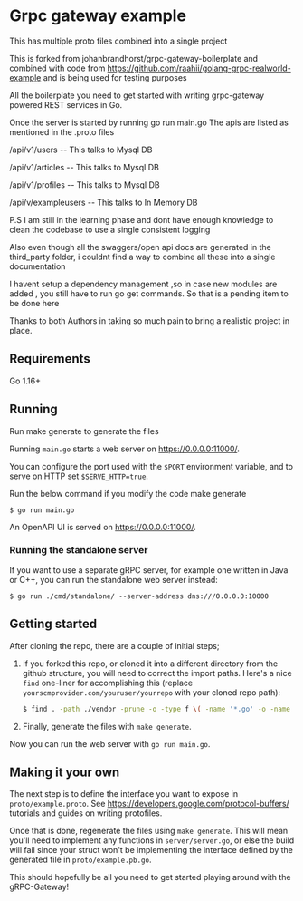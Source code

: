 # Grpc gateway example

This has multiple proto files combined into a single project

This is forked from johanbrandhorst/grpc-gateway-boilerplate
and combined with code from https://github.com/raahii/golang-grpc-realworld-example
and is being used for testing purposes

All the boilerplate you need to get started with writing grpc-gateway powered
REST services in Go.

Once the server is started by running go run main.go
The apis are listed as mentioned in the .proto files

/api/v1/users -- This talks to Mysql DB

/api/v1/articles -- This talks to Mysql DB

/api/v1/profiles -- This talks to Mysql DB

/api/v/exampleusers -- This talks to In Memory DB


P.S I am still in the learning phase and dont have enough knowledge to clean the codebase to use a single consistent logging

Also even though all the swaggers/open api docs are generated in the third_party folder, i couldnt find a way to combine all these into a single documentation

I havent setup a dependency management ,so in case new modules are added , you still have to run go get commands. So that is a pending item to be done here

Thanks to both Authors in taking so much pain to bring a realistic project in place.

## Requirements

Go 1.16+

## Running

Run make generate to generate the files

Running `main.go` starts a web server on https://0.0.0.0:11000/.

You can configure
the port used with the `$PORT` environment variable, and to serve on HTTP set
`$SERVE_HTTP=true`.

Run the below command if you modify the code
make generate

```
$ go run main.go
```

An OpenAPI UI is served on https://0.0.0.0:11000/.

### Running the standalone server

If you want to use a separate gRPC server, for example one written in Java or C++, you can run the
standalone web server instead:

```
$ go run ./cmd/standalone/ --server-address dns:///0.0.0.0:10000
```

## Getting started

After cloning the repo, there are a couple of initial steps;

1. If you forked this repo, or cloned it into a different directory from the github structure,
   you will need to correct the import paths. Here's a nice `find` one-liner for accomplishing this
   (replace `yourscmprovider.com/youruser/yourrepo` with your cloned repo path):
   ```bash
   $ find . -path ./vendor -prune -o -type f \( -name '*.go' -o -name '*.proto' \) -exec sed -i -e "s;github.com/ajishcherian1982/grpc-gateway-boilerplate;yourscmprovider.com/youruser/yourrepo;g" {} +
   ```
1. Finally, generate the files with `make generate`.

Now you can run the web server with `go run main.go`.

## Making it your own

The next step is to define the interface you want to expose in
`proto/example.proto`. See https://developers.google.com/protocol-buffers/
tutorials and guides on writing protofiles.

Once that is done, regenerate the files using
`make generate`. This will mean you'll need to implement any functions in
`server/server.go`, or else the build will fail since your struct won't
be implementing the interface defined by the generated file in `proto/example.pb.go`.

This should hopefully be all you need to get started playing around with the gRPC-Gateway!
